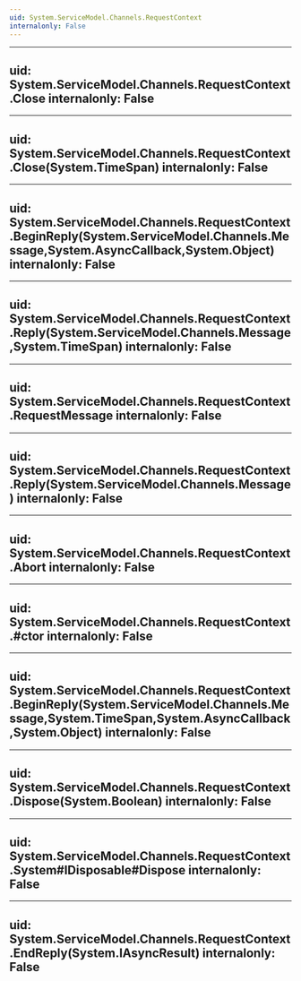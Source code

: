 ```yaml
---
uid: System.ServiceModel.Channels.RequestContext
internalonly: False
---
```


---
uid: System.ServiceModel.Channels.RequestContext.Close
internalonly: False
---

---
uid: System.ServiceModel.Channels.RequestContext.Close(System.TimeSpan)
internalonly: False
---

---
uid: System.ServiceModel.Channels.RequestContext.BeginReply(System.ServiceModel.Channels.Message,System.AsyncCallback,System.Object)
internalonly: False
---

---
uid: System.ServiceModel.Channels.RequestContext.Reply(System.ServiceModel.Channels.Message,System.TimeSpan)
internalonly: False
---

---
uid: System.ServiceModel.Channels.RequestContext.RequestMessage
internalonly: False
---

---
uid: System.ServiceModel.Channels.RequestContext.Reply(System.ServiceModel.Channels.Message)
internalonly: False
---

---
uid: System.ServiceModel.Channels.RequestContext.Abort
internalonly: False
---

---
uid: System.ServiceModel.Channels.RequestContext.#ctor
internalonly: False
---

---
uid: System.ServiceModel.Channels.RequestContext.BeginReply(System.ServiceModel.Channels.Message,System.TimeSpan,System.AsyncCallback,System.Object)
internalonly: False
---

---
uid: System.ServiceModel.Channels.RequestContext.Dispose(System.Boolean)
internalonly: False
---

---
uid: System.ServiceModel.Channels.RequestContext.System#IDisposable#Dispose
internalonly: False
---

---
uid: System.ServiceModel.Channels.RequestContext.EndReply(System.IAsyncResult)
internalonly: False
---
